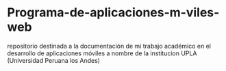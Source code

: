 # Programa-de-aplicaciones-m-viles-web
repositorio destinada a la documentación de mi trabajo académico en el desarrollo de aplicaciones móviles  a nombre de la institucion UPLA (Universidad Peruana los Andes)
